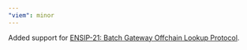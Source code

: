 ```yaml
---
"viem": minor
---
```


Added support for [ENSIP-21: Batch Gateway Offchain Lookup Protocol](https://github.com/ensdomains/ensips/blob/master/ensips/21.md).
